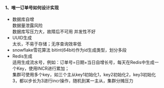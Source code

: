 
#### 1、唯一订单号如何设计实现
- 数据库自增  
    数据量泄露风险  
    数据库写压力大，故障后不可用
    并发性不好
- UUID生成  
    太长，不易于存储；无序查询效率低
- snowflake雪花算法
    bitint(64bit)作为id生成类型，划分多段
- Redis生成  
    适用生成流水号，例如：订单号=日期+当日自增长号，每天在Redis中生成一个Key，使用INCR进行累加；  
    集群可使用多个key，如三个主从key1初始化1，key2初始化2，key3初始化3，都以步长为3进行incr操作，随机到某一主从，集群分摊压力

